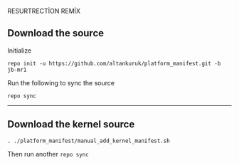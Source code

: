 RESURTRECTİON REMİX 

Download the source
--------------


Initialize

    repo init -u https://github.com/altankuruk/platform_manifest.git -b jb-mr1

Run the following to sync the source

    repo sync

***

Download the kernel source
--------------------------

    . ./platform_manifest/manual_add_kernel_manifest.sh

Then run another `repo sync`
